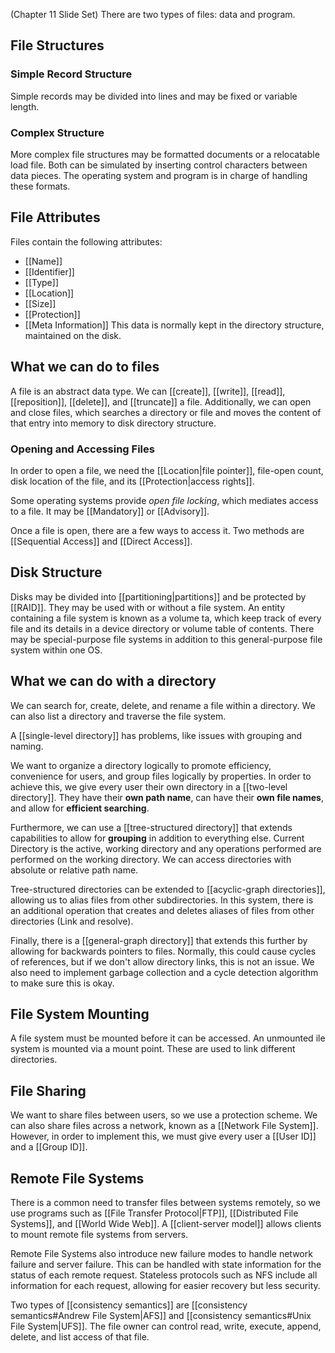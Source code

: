 (Chapter 11 Slide Set)
There are two types of files: data and program. 

## File Structures

### Simple Record Structure
Simple records may be divided into lines and may be fixed or variable length. 

### Complex Structure
More complex file structures may be formatted documents or a relocatable load file. 
Both can be simulated by inserting control characters between data pieces. The operating system and program is in charge of handling these formats. 

## File Attributes
Files contain the following attributes: 
- [[Name]]
- [[Identifier]]
- [[Type]]
- [[Location]]
- [[Size]]
- [[Protection]]
- [[Meta Information]]
This data is normally kept in the directory structure, maintained on the disk. 

## What we can do to files
A file is an abstract data type. We can [[create]], [[write]], [[read]], [[reposition]], [[delete]], and [[truncate]] a file. Additionally, we can open and close files, which searches a directory or file and moves the content of that entry into memory to disk directory structure. 

### Opening and Accessing Files
In order to open a file, we need the [[Location|file pointer]], file-open count, disk location of the file, and its [[Protection|access rights]]. 

Some operating systems provide *open file locking*, which mediates access to a file. It may be [[Mandatory]] or [[Advisory]]. 

Once a file is open, there are a few ways to access it. Two methods are [[Sequential Access]] and [[Direct Access]]. 

## Disk Structure

Disks may be divided into [[partitioning|partitions]] and be protected by [[RAID]]. They may be used with or without a file system. An entity containing a file system is known as a volume ta, which keep track of every file and its details in a device directory or volume table of contents. There may be special-purpose file systems in addition to this general-purpose file system within one OS. 

## What we can do with a directory
We can search for, create, delete, and rename a file within a directory. We can also list a directory and traverse the file system. 

A [[single-level directory]] has problems, like issues with grouping and naming. 

We want to organize a directory logically to promote efficiency, convenience for users, and group files logically by properties. In order to achieve this, we give every user their own directory in a [[two-level directory]]. They have their **own path name**, can have their **own file names**, and allow for **efficient searching**. 

Furthermore, we can use a [[tree-structured directory]] that extends capabilities to allow for **grouping** in addition to everything else. Current Directory is the active, working directory and any operations performed are performed on the working directory. We can access directories with absolute or relative path name. 

Tree-structured directories can be extended to [[acyclic-graph directories]], allowing us to alias files from other subdirectories. In this system, there is an additional operation that creates and deletes aliases of files from other directories (Link and resolve). 

Finally, there is a [[general-graph directory]] that extends this further by allowing for backwards pointers to files. Normally, this could cause cycles of references, but if we don't allow directory links, this is not an issue. We also need to implement garbage collection and a cycle detection algorithm to make sure this is okay. 

## File System Mounting
A file system must be mounted before it can be accessed. An unmounted ile system is mounted via a mount point. These are used to link different directories. 

## File Sharing
We want to share files between users, so we use a protection scheme. We can also share files across a network, known as a [[Network File System]]. However, in order to implement this, we must give every user a [[User ID]] and a [[Group ID]]. 

## Remote File Systems

There is a common need to transfer files between systems remotely, so we use programs such as [[File Transfer Protocol|FTP]], [[Distributed File Systems]], and [[World Wide Web]]. A [[client-server model]] allows clients to mount remote file systems from servers. 

Remote File Systems also introduce new failure modes to handle network failure and server failure. This can be handled with state information for the status of each remote request. Stateless protocols such as NFS include all information for each request, allowing for easier recovery but less security. 

Two types of [[consistency semantics]] are [[consistency semantics#Andrew File System|AFS]] and [[consistency semantics#Unix File System|UFS]]. The file owner can control read, write, execute, append, delete, and list access of that file. 































